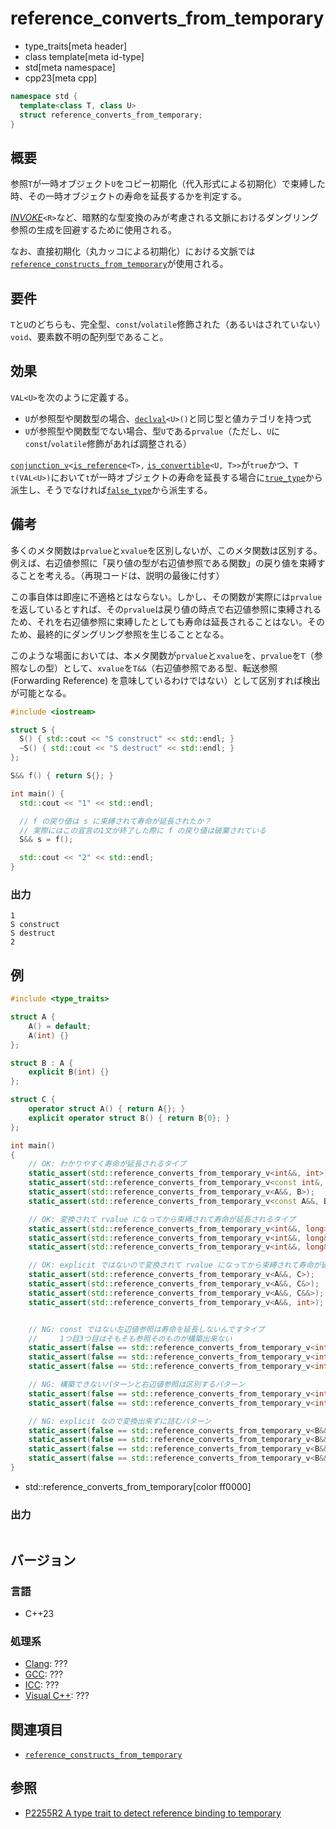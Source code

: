 # reference_converts_from_temporary
* type_traits[meta header]
* class template[meta id-type]
* std[meta namespace]
* cpp23[meta cpp]

```cpp
namespace std {
  template<class T, class U>
  struct reference_converts_from_temporary;
}
```

## 概要
参照`T`が一時オブジェクト`U`をコピー初期化（代入形式による初期化）で束縛した時、その一時オブジェクトの寿命を延長するかを判定する。

[*INVOKE*](/reference/concepts/Invoke.md)`<R>`など、暗黙的な型変換のみが考慮される文脈におけるダングリング参照の生成を回避するために使用される。

なお、直接初期化（丸カッコによる初期化）における文脈では[`reference_constructs_from_temporary`](reference_constructs_from_temporary.md)が使用される。


## 要件
`T`と`U`のどちらも、完全型、`const`/`volatile`修飾された（あるいはされていない）`void`、要素数不明の配列型であること。


## 効果
`VAL<U>`を次のように定義する。

- `U`が参照型や関数型の場合、[`declval`](/reference/utility/declval.md)`<U>()`と同じ型と値カテゴリを持つ式
- `U`が参照型や関数型でない場合、型`U`である`prvalue`（ただし、`U`に`const`/`volatile`修飾があれば調整される）

[`conjunction_v`](conjunction.md)`<`[`is_reference`](is_reference.md)`<T>,` [`is_convertible`](is_convertible.md)`<U, T>>`が`true`かつ、`T t(VAL<U>)`において`t`が一時オブジェクトの寿命を延長する場合に[`true_type`](true_type.md)から派生し、そうでなければ[`false_type`](false_type.md)から派生する。


## 備考
多くのメタ関数は`prvalue`と`xvalue`を区別しないが、このメタ関数は区別する。例えば、右辺値参照に「戻り値の型が右辺値参照である関数」の戻り値を束縛することを考える。（再現コードは、説明の最後に付す）

この事自体は即座に不適格とはならない。しかし、その関数が実際には`prvalue`を返しているとすれば、その`prvalue`は戻り値の時点で右辺値参照に束縛されるため、それを右辺値参照に束縛したとしても寿命は延長されることはない。そのため、最終的にダングリング参照を生じることとなる。

このような場面においては、本メタ関数が`prvalue`と`xvalue`を、`prvalue`を`T`（参照なしの型）として、`xvalue`を`T&&`（右辺値参照である型、転送参照(Forwarding Reference) を意味しているわけではない）として区別すれば検出が可能となる。

```cpp example
#include <iostream>

struct S {
  S() { std::cout << "S construct" << std::endl; }
  ~S() { std::cout << "S destruct" << std::endl; }
};

S&& f() { return S{}; }

int main() {
  std::cout << "1" << std::endl;

  // f の戻り値は s に束縛されて寿命が延長されたか？
  // 実際にはこの宣言の1文が終了した際に f の戻り値は破棄されている
  S&& s = f();

  std::cout << "2" << std::endl;
}

```

### 出力
```
1
S construct
S destruct
2

```


## 例
```cpp example
#include <type_traits>

struct A {
	A() = default;
	A(int) {}
};

struct B : A {
	explicit B(int) {}
};

struct C {
	operator struct A() { return A{}; }
	explicit operator struct B() { return B{0}; }
};

int main()
{
	// OK: わかりやすく寿命が延長されるタイプ
	static_assert(std::reference_converts_from_temporary_v<int&&, int>);
	static_assert(std::reference_converts_from_temporary_v<const int&, int>);
	static_assert(std::reference_converts_from_temporary_v<A&&, B>);
	static_assert(std::reference_converts_from_temporary_v<const A&&, B>);

	// OK: 変換されて rvalue になってから束縛されて寿命が延長されるタイプ
	static_assert(std::reference_converts_from_temporary_v<int&&, long>);
	static_assert(std::reference_converts_from_temporary_v<int&&, long&>);
	static_assert(std::reference_converts_from_temporary_v<int&&, long&&>);

	// OK: explicit ではないので変換されて rvalue になってから束縛されて寿命が延長されるタイプ
	static_assert(std::reference_converts_from_temporary_v<A&&, C>);
	static_assert(std::reference_converts_from_temporary_v<A&&, C&>);
	static_assert(std::reference_converts_from_temporary_v<A&&, C&&>);
	static_assert(std::reference_converts_from_temporary_v<A&&, int>);


	// NG: const ではない左辺値参照は寿命を延長しないんですタイプ
	//     1つ目3つ目はそもそも参照そのものが構築出来ない
	static_assert(false == std::reference_converts_from_temporary_v<int&, int>);
	static_assert(false == std::reference_converts_from_temporary_v<int&, int&>);
	static_assert(false == std::reference_converts_from_temporary_v<int&, int&&>);

	// NG: 構築できないパターンと右辺値参照は区別するパターン
	static_assert(false == std::reference_converts_from_temporary_v<int&&, int&>);
	static_assert(false == std::reference_converts_from_temporary_v<int&&, int&&>);

	// NG: explicit なので変換出来ずに詰むパターン
	static_assert(false == std::reference_converts_from_temporary_v<B&&, C>);
	static_assert(false == std::reference_converts_from_temporary_v<B&&, C&>);
	static_assert(false == std::reference_converts_from_temporary_v<B&&, C&&>);
	static_assert(false == std::reference_converts_from_temporary_v<B&&, int>);
}

```
* std::reference_converts_from_temporary[color ff0000]

### 出力
```
```

## バージョン
### 言語
- C++23

### 処理系
- [Clang](/implementation.md#clang): ???
- [GCC](/implementation.md#gcc): ???
- [ICC](/implementation.md#icc): ???
- [Visual C++](/implementation.md#visual_cpp): ???


## 関連項目
- [`reference_constructs_from_temporary`](reference_constructs_from_temporary.md)


## 参照
- [P2255R2 A type trait to detect reference binding to temporary](https://www.open-std.org/jtc1/sc22/wg21/docs/papers/2021/p2255r2.html)
